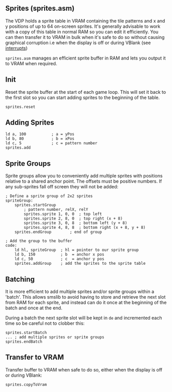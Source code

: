 ## Sprites (sprites.asm)

The VDP holds a sprite table in VRAM containing the tile patterns and x and y positions of up to 64 on-screen sprites. It's generally advisable to work with a copy of this table in normal RAM so you can edit it efficiently. You can then transfer it to VRAM in bulk when it's safe to do so without causing graphical corruption i.e when the display is off or during VBlank (see [interrupts](./interrupts.md))

`sprites.asm` manages an efficient sprite buffer in RAM and lets you output it to VRAM when required.

## Init

Reset the sprite buffer at the start of each game loop. This will set it back to the first slot so you can start adding sprites to the beginning of the table.

```
sprites.reset
```

## Adding Sprites

```
ld a, 100           ; a = yPos
ld b, 80            ; b = xPos
ld c, 5             ; c = pattern number
sprites.add
```

## Sprite Groups

Sprite groups allow you to conveniently add multiple sprites with positions relative to a shared anchor point. The offsets must be positive numbers. If any sub-sprites fall off screen they will not be added:

```
; Define a sprite group of 2x2 sprites
spriteGroup:
    sprites.startGroup
        ; pattern number, relX, relY
        sprites.sprite 1, 0, 0  ; top left
        sprites.sprite 2, 8, 0  ; top right (x + 8)
        sprites.sprite 3, 0, 8  ; bottom left (y + 8)
        sprites.sprite 4, 8, 8  ; bottom right (x + 8, y + 8)
    sprites.endGroup        ; end of group

; Add the group to the buffer
code:
    ld hl, spriteGroup  ; hl = pointer to our sprite group
    ld b, 150           ; b  = anchor x pos
    ld c, 50            ; c  = anchor y pos
    sprites.addGroup    ; add the sprites to the sprite table
```

## Batching

It is more efficient to add multiple sprites and/or sprite groups within a 'batch'. This allows smslib to avoid having to store and retrieve the next slot from RAM for each sprite, and instead can do it once at the beginning of the batch and once at the end.

During a batch the next sprite slot will be kept in `de` and incremented each time so be careful not to clobber this:

```
sprites.startBatch
... ; add multiple sprites or sprite groups
sprites.endBatch
```

## Transfer to VRAM

Transfer buffer to VRAM when safe to do so, either when the display is off or during VBlank:

```
sprites.copyToVram
```

